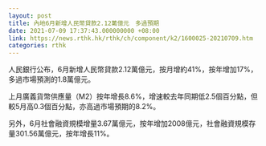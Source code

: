 ```yaml
---
layout: post
title: 內地6月新增人民幣貸款2.12萬億元　多過預期
date: 2021-07-09 17:37:43.000000000 +08:00
link: https://news.rthk.hk/rthk/ch/component/k2/1600025-20210709.htm
categories: rthk
---
```


人民銀行公布，6月新增人民幣貸款2.12萬億元，按月增約41%，按年增加17%，多過市場預測的1.8萬億元。

上月廣義貨幣供應量（M2）按年增長8.6%，增速較去年同期低2.5個百分點，但較5月高0.3個百分點，亦高過市場預期的8.2%。

另外，6月社會融資規模增量3.67萬億元，按年增加2008億元，社會融資規模存量301.56萬億元，按年增長11%。
